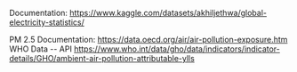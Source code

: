 Documentation:
https://www.kaggle.com/datasets/akhiljethwa/global-electricity-statistics/

PM 2.5 Documentation:
https://data.oecd.org/air/air-pollution-exposure.htm
WHO Data -- API
https://www.who.int/data/gho/data/indicators/indicator-details/GHO/ambient-air-pollution-attributable-ylls
